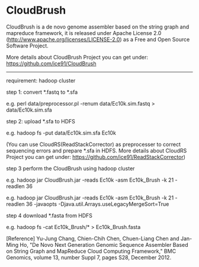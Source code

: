 CloudBrush
==========================================

CloudBrush is a de novo genome assembler based on the string graph and mapreduce framework, 
it is released under Apache License 2.0 (http://www.apache.org/licenses/LICENSE-2.0) 
as a Free and Open Source Software Project.

More details about CloudBrush Project you can get under: https://github.com/ice91/CloudBrush

--------
requirement: hadoop cluster

step 1: convert *.fastq to *.sfa

e.g. perl data/preprocessor.pl -renum data/Ec10k.sim.fastq > data/Ec10k.sim.sfa

step 2: upload *.sfa to HDFS

e.g. hadoop fs -put data/Ec10k.sim.sfa Ec10k

(You can use CloudRS(ReadStackCorrector) as preprocesser to correct sequencing errors and prepare *.sfa in HDFS. 
More details about CloudRS Project you can get under: 
https://github.com/ice91/ReadStackCorrector) 

step 3 perform the CloudBrush using hadoop cluster

e.g. hadoop jar CloudBrush.jar -reads Ec10k -asm Ec10k_Brush -k 21 -readlen 36

e.g. hadoop jar CloudBrush.jar -reads Ec10k -asm Ec10k_Brush -k 21 -readlen 36 -javaopts -Djava.util.Arrays.useLegacyMergeSort=True

step 4 download *.fasta from HDFS

e.g. hadoop fs -cat Ec10k_Brush/* > Ec10k_Brush.fasta

[Reference] Yu-Jung Chang, Chien-Chih Chen, Chuen-Liang Chen and Jan-Ming Ho, "De Novo Next Generation Genomic Sequence Assembler Based on String Graph and MapReduce Cloud Computing Framework," BMC Genomics, volume 13, number Suppl 7, pages S28, December 2012.
